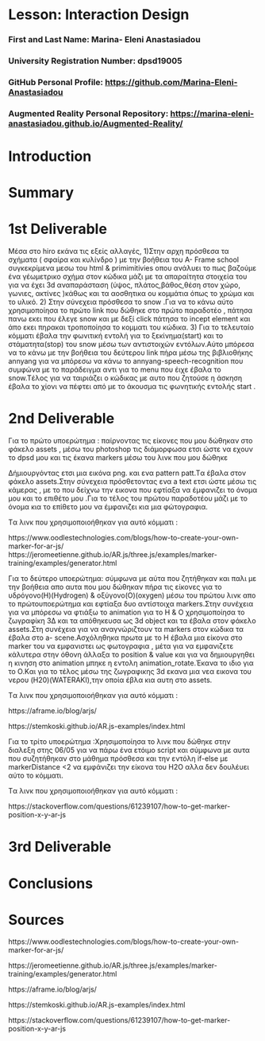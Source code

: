 # Lesson: Interaction Design

### First and Last Name: Marina- Eleni Anastasiadou
### University Registration Number: dpsd19005
### GitHub Personal Profile: https://github.com/Marina-Eleni-Anastasiadou
### Augmented Reality Personal Repository: https://marina-eleni-anastasiadou.github.io/Augmented-Reality/

# Introduction

# Summary


# 1st Deliverable
Μέσα στο hiro εκάνα τις εξείς αλλαγές, 
1)Στην αρχη πρόσθεσα τα σχήματα ( σφαίρα και κυλίνδρο ) με την βοήθεια του A- Frame school συγκεκρίμενα μεσω του html & primimitivies  οπου ανάλυει το πως βαζούμε ένα γέωμετρικο σχήμα στον κώδικα  μάζι με τα απαραίτητα στοιχεία του για να έχει 3d αναπαράσταση (ύψος, πλάτος,βάθος,θέση στον χώρο, γωνιες, ακτίνες )κάθως και τα αοσθητικα ου κομμάτια όπως το χρώμα και το υλικό.
2) Στην σύνεχεια πρόσθεσα το snow .Για να το κάνω αύτο χρησιμοποίησα το πρώτο link που δώθηκε στο πρώτο παραδοτέο , πάτησα πανω εκει που έλεγε snow  και με δεξί click πάτησα το incept element και άπο εκει πηρακαι τροποποίησα το κομματι του κώδικα.
3) Για το τελευταίο κόμματι έβαλα την φωνιτική εντολή για το ξεκίνημα(start) και το στάματητα(stop) του snow μέσω των αντιστοιχών εντόλων.Αύτο μπόρεσα να το κάνω με την βοήθεια του δεύτερου link  πήρα μέσω  της  βιβλιοθήκης annyang  για να μπόρεσω να κάνω το annyang-speech-recognition  που συμφώνα με το παράδειγμα  αντι για το menu που έιχε  έβαλα το snow.Tέλος για να ταιριάζει ο κώδικας με αυτο που ζητούσε η άσκηση έβαλα το χίονι να πέφτει από με το άκουσμα τις φωνητικής εντολής start . 

# 2nd Deliverable 
<p>Για το πρώτο υποερώτημα : παίρνοντας τις είκονες που μου δώθηκαν στο φάκελο assets , μέσω του photoshop τις διάμορφωσα ετσι ώστε να εχουν το dpsd μου και τις έκανα markers μέσω του λινκ που μου δώθηκε</p>Δήμιουργόντας ετσι μια εικόνα png. και ενα pattern patt.Tα έβαλα στον φάκελο assets.Στην σύνεχεια πρόσθετοντας ενα a text ετσι ώστε μέσω  τις κάμερας , με το που δείχνω την εικονα που εφτίαξα να έμφανιζει το όνομα μου και το επιθέτο μου .Για το τέλος του πρώτου παραδοτέου μάζι με το όνομα κια το επίθετο μου να έμφανιζει κια μια φώτογραφια.<p> Tα λινκ που χρησιμοποιοήθηκαν για αυτό κόμματι :</p> <p>
https://www.oodlestechnologies.com/blogs/how-to-create-your-own-marker-for-ar-js/ 
https://jeromeetienne.github.io/AR.js/three.js/examples/marker-training/examples/generator.html </p>

<p>Για το δεύτερο υποερώτημα: σύμφωνα με αύτα που ζητήθηκαν και παλι  με την βοήθεια απο αυτα που μου δώθηκαν πήρα τις είκονες για το υδρόγονο(H)(Hydrogen) & οξύγονο(O)(oxygen) μέσω του πρώτου λινκ απο το πρώτουποερώτημα και εφτίαξα δυο αντίστοιχα markers.Στην συνέχεια για να μπόρεσω  να φτιάξω το animation για το H & O χρησιμοποίησα το ζωγραφίκη 3Δ και τα απόθηκευσα ως 3d object  και  τα έβαλα στον φάκελο assets.Στη συνέχεια για να αναγνώριζτουν τα markers στον  κώδικα τα έβαλα στο a- scene.Aσχόληθηκα πρωτα με το Η έβαλα μια είκονα στο marker του να εμφανιστει ως φωτογραφια , μέτα για να εμφανιζετε κάλυτερα στην όθονη άλλαξα το position & value και για να δημιουργηθει η κινηση στο animation μπηκε η εντολη animation_rotate.Έκανα το ιδιο για το Ο.Kαι για το τέλος μέσω της ζωγραφικης 3d εκανα μια νεα  εικονα του   νερου (H20)(WATERAKI),την οποία έβλα κια αυτη στο assets.   </p> 
<p> Tα λινκ που χρησιμοποιοήθηκαν για αυτό κόμματι :</p> 
<p>https://aframe.io/blog/arjs/</p>
<p>https://stemkoski.github.io/AR.js-examples/index.html</p>
 </p>

<p>Για το τρίτο υποερώτημα :Χρησιμοποίησα το λινκ που δώθηκε στην διαλεξη στης 06/05  για να πάρω ένα ετόιμο script και  σύμφωνα με αυτα που συζητήθηκαν στο μάθημα πρόσθεσα και την εντόλη if-else με markerDistance <2 να εμφάνιζει την είκονα του Η2Ο αλλα δεν δουλέυει αύτο το κόμματι.</p>
 <p> Tα λινκ που χρησιμοποιοήθηκαν για αυτό κόμματι :</p> 
<p>https://stackoverflow.com/questions/61239107/how-to-get-marker-position-x-y-ar-js</p>



# 3rd Deliverable 


# Conclusions


# Sources
<p>https://www.oodlestechnologies.com/blogs/how-to-create-your-own-marker-for-ar-js/</p> 
<p>https://jeromeetienne.github.io/AR.js/three.js/examples/marker-training/examples/generator.html </p> 
<p>https://aframe.io/blog/arjs/</p>
<p>https://stemkoski.github.io/AR.js-examples/index.html</p>
<p>https://stackoverflow.com/questions/61239107/how-to-get-marker-position-x-y-ar-js</p>
